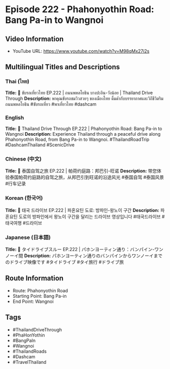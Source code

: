 # Episode 222 - Phahonyothin Road: Bang Pa-in to Wangnoi

## Video Information
- YouTube URL: https://www.youtube.com/watch?v=M98qMx27i2s

## Multilingual Titles and Descriptions

### Thai (ไทย)
**Title:** 🚗 ขับรถเที่ยวไทย EP.222 | ถนนพหลโยธิน บางปะอิน-วังน้อย | Thailand Drive Through
**Description:** พาคุณขับรถชมวิวสวยๆ ของเมืองไทย ดื่มด่ำกับบรรยากาศและวิถีชีวิตริมถนนพหลโยธิน #ขับรถเที่ยว #พาเที่ยวไทย #dashcam

### English
**Title:** 🚗 Thailand Drive Through EP.222 | Phahonyothin Road: Bang Pa-in to Wangnoi
**Description:** Experience Thailand through a peaceful drive along Phahonyothin Road, from Bang Pa-in to Wangnoi. #ThailandRoadTrip #DashcamThailand #ScenicDrive

### Chinese (中文)
**Title:** 🚗 泰国自驾之旅 EP.222 | 帕荷约庭路：邦巴引-旺诺
**Description:** 带您体验泰国帕荷约庭路的自驾之旅，从邦巴引到旺诺的沿途风光 #泰国自驾 #泰国风景 #行车记录

### Korean (한국어)
**Title:** 🚗 태국 드라이브 EP.222 | 파혼요틴 도로: 방파인-왕노이 구간
**Description:** 파혼요틴 도로의 방파인에서 왕노이 구간을 달리는 드라이브 영상입니다 #태국드라이브 #태국여행 #드라이브

### Japanese (日本語)
**Title:** 🚗 タイドライブスルー EP.222 | パホンヨーティン通り：バンパイン-ワンノーイ間
**Description:** パホンヨーティン通りのバンパインからワンノーイまでのドライブ映像です #タイドライブ #タイ旅行 #ドライブ旅

## Route Information
- Route: Phahonyothin Road
- Starting Point: Bang Pa-in
- End Point: Wangnoi

## Tags
- #ThailandDriveThrough
- #PhaHonYothin
- #BangPaIn
- #Wangnoi
- #ThailandRoads
- #Dashcam
- #TravelThailand